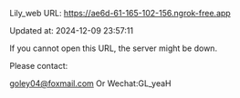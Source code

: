 Lily_web URL: https://ae6d-61-165-102-156.ngrok-free.app

Updated at: 2024-12-09 23:57:11

If you cannot open this URL, the server might be down.

Please contact: 

goley04@foxmail.com Or Wechat:GL_yeaH